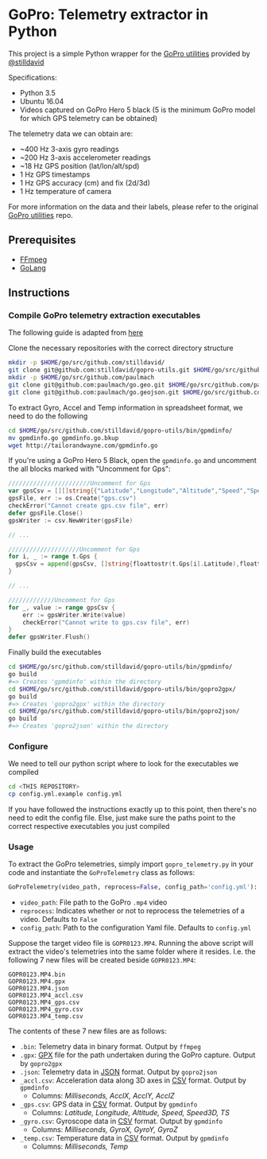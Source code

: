 # GoPro: Telemetry extractor in Python
This project is a simple Python wrapper for the [GoPro utilities](https://github.com/stilldavid/gopro-utils) provided by [@stilldavid](https://github.com/stilldavid)

Specifications:
* Python 3.5
* Ubuntu 16.04
* Videos captured on GoPro Hero 5 black (5 is the minimum GoPro model for which GPS telemetry can be obtained)

The telemetry data we can obtain are:
* ~400 Hz 3-axis gyro readings
* ~200 Hz 3-axis accelerometer readings
* ~18 Hz GPS position (lat/lon/alt/spd)
* 1 Hz GPS timestamps
* 1 Hz GPS accuracy (cm) and fix (2d/3d)
* 1 Hz temperature of camera

For more information on the data and their labels, please refer to the original [GoPro utilities](https://github.com/stilldavid/gopro-utils) repo.

## Prerequisites
* [FFmpeg](https://ffmpeg.org/)
* [GoLang](https://golang.org/)

## Instructions

### Compile GoPro telemetry extraction executables
The following guide is adapted from [here](https://community.gopro.com/t5/Cameras/Hero5-Session-Telemetry/m-p/40278/highlight/true#M20188)

Clone the necessary repositories with the correct directory structure
```sh
mkdir -p $HOME/go/src/github.com/stilldavid/
git clone git@github.com:stilldavid/gopro-utils.git $HOME/go/src/github.com/stilldavid/gopro-utils
mkdir -p $HOME/go/src/github.com/paulmach
git clone git@github.com:paulmach/go.geo.git $HOME/go/src/github.com/paulmach
git clone git@github.com:paulmach/go.geojson.git $HOME/go/src/github.com/paulmach
```

To extract Gyro, Accel and Temp information in spreadsheet format, we need to do the following
```sh
cd $HOME/go/src/github.com/stilldavid/gopro-utils/bin/gpmdinfo/
mv gpmdinfo.go gpmdinfo.go.bkup
wget http://tailorandwayne.com/gpmdinfo.go
```

If you're using a GoPro Hero 5 Black, open the `gpmdinfo.go` and uncomment the all blocks marked with "Uncomment for Gps":
```go
///////////////////////Uncomment for Gps
var gpsCsv = [][]string{{"Latitude","Longitude","Altitude","Speed","Speed3D","TS"}}
gpsFile, err := os.Create("gps.csv")
checkError("Cannot create gps.csv file", err)
defer gpsFile.Close()
gpsWriter := csv.NewWriter(gpsFile)

// ...

////////////////////Uncomment for Gps
for i, _ := range t.Gps {
  gpsCsv = append(gpsCsv, []string{floattostr(t.Gps[i].Latitude),floattostr(t.Gps[i].Longitude),floattostr(t.Gps[i].Altitude),floattostr(t.Gps[i].Speed),floattostr(t.Gps[i].Speed3D),int64tostr(t.Gps[i].TS)})
}

// ...

/////////////Uncomment for Gps
for _, value := range gpsCsv {
    err := gpsWriter.Write(value)
    checkError("Cannot write to gps.csv file", err)
}
defer gpsWriter.Flush()    
```

Finally build the executables
```sh
cd $HOME/go/src/github.com/stilldavid/gopro-utils/bin/gpmdinfo/
go build
#=> Creates 'gpmdinfo' within the directory
cd $HOME/go/src/github.com/stilldavid/gopro-utils/bin/gopro2gpx/
go build
#=> Creates 'gopro2gpx' within the directory
cd $HOME/go/src/github.com/stilldavid/gopro-utils/bin/gopro2json/
go build
#=> Creates 'gopro2json' within the directory
```

### Configure
We need to tell our python script where to look for the executables we compiled

```sh
cd <THIS REPOSITORY>
cp config.yml.example config.yml
```
If you have followed the instructions exactly up to this point, then there's no need to edit the config file. Else, just make sure the paths point to the correct respective executables you just compiled

### Usage
To extract the GoPro telemetries, simply import `gopro_telemetry.py` in your code and instantiate the `GoProTelemetry` class as follows:
```py
GoProTelemetry(video_path, reprocess=False, config_path='config.yml'):
```
* `video_path`: File path to the GoPro `.mp4` video
* `reprocess`: Indicates whether or not to reprocess the telemetries of a video. Defaults to `False`
* `config_path`: Path to the configuration Yaml file. Defaults to `config.yml`

Suppose the target video file is `GOPR0123.MP4`. Running the above script will extract the video's telemetries into the same folder where it resides. I.e. the following 7 new files will be created beside `GOPR0123.MP4`:
```
GOPR0123.MP4.bin
GOPR0123.MP4.gpx
GOPR0123.MP4.json
GOPR0123.MP4_accl.csv
GOPR0123.MP4_gps.csv
GOPR0123.MP4_gyro.csv
GOPR0123.MP4_temp.csv
```
The contents of these 7 new files are as follows:
* `.bin`: Telemetry data in binary format. Output by `ffmpeg`
* `.gpx`: [GPX](https://en.wikipedia.org/wiki/GPS_Exchange_Format) file for the path undertaken during the GoPro capture. Output by `gopro2gpx`
* `.json`: Telemetry data in [JSON](https://www.json.org/) format. Output by `gopro2json`
* `_accl.csv`: Acceleration data along 3D axes in [CSV](https://en.wikipedia.org/wiki/Comma-separated_values) format. Output by `gpmdinfo`
  * Columns: *Milliseconds, AcclX, AcclY, AcclZ*
* `_gps.csv`:  GPS data in [CSV](https://en.wikipedia.org/wiki/Comma-separated_values) format. Output by `gpmdinfo`
  * Columns: *Latitude, Longitude, Altitude, Speed, Speed3D, TS*
* `_gyro.csv`: Gyroscope data in [CSV](https://en.wikipedia.org/wiki/Comma-separated_values) format. Output by `gpmdinfo`
  * Columns: *Milliseconds, GyroX, GyroY, GyroZ*
* `_temp.csv`: Temperature data in [CSV](https://en.wikipedia.org/wiki/Comma-separated_values) format. Output by `gpmdinfo`
  * Columns: *Milliseconds, Temp*
